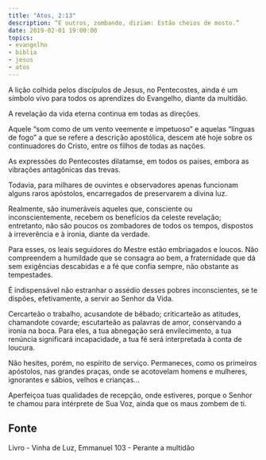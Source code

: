 ```yaml
---
title: "Atos, 2:13"
description: “E outros, zombando, diziam: Estão cheios de mosto.” 
date: 2019-02-01 19:00:00
topics: 
- evangelho
- biblia
- jesus
- atos
---
```


A lição colhida pelos discípulos de Jesus, no Pentecostes, ainda é um
símbolo vivo para todos os aprendizes do Evangelho, diante da multidão.

A revelação da vida eterna continua em todas as direções.

Aquele “som como de um vento veemente e impetuoso” e aquelas “línguas
de fogo” a que se refere a descrição apostólica, descem até hoje sobre os
continuadores do Cristo, entre os filhos de todas as nações.

As expressões do Pentecostes dilatam­se, em todos os países, embora as
vibrações antagônicas das trevas.

Todavia, para milhares de ouvintes e observadores apenas funcionam
alguns raros apóstolos, encarregados de preservarem a divina luz.

Realmente, são inumeráveis aqueles que, consciente ou inconscientemente,
recebem os benefícios da celeste revelação; entretanto, não são poucos os
zombadores de todos os tempos, dispostos à irreverência e à ironia, diante da
verdade.

Para esses, os leais seguidores do Mestre estão embriagados e loucos. Não
compreendem a humildade que se consagra ao bem, a fraternidade que dá sem
exigências descabidas e a fé que confia sempre, não obstante as tempestades.

É indispensável não estranhar o assédio desses pobres inconscientes, se te
dispões, efetivamente, a servir ao Senhor da Vida.

Cercar­te­ão o trabalho, acusando­te de bêbado; criticar­te­ão as atitudes,
chamando­te covarde; escutar­te­ão as palavras de amor, conservando a ironia na
boca. Para eles, a tua abnegação será envilecimento, a tua renúncia significará
incapacidade, a tua fé será interpretada à conta de loucura.

Não hesites, porém, no espírito de serviço. Permaneces, como os primeiros
apóstolos, nas grandes praças, onde se acotovelam homens e mulheres, ignorantes e
sábios, velhos e crianças...

Aperfeiçoa tuas qualidades de recepção, onde estiveres, porque o Senhor te
chamou para intérprete de Sua Voz, ainda que os maus zombem de ti.


## Fonte
Livro - Vinha de Luz, Emmanuel
103 - Perante a multidão
